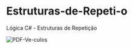 # Estruturas-de-Repeti-o
Lógica C# - Estruturas de Repetição

<img src="https://cdn.discordapp.com/attachments/731999769378947182/1212240987255218206/image.png?ex=65f11e65&is=65dea965&hm=b552acd2ec689f6a90efadd85a72f85495e60b2727e655267344deb8ce30c66f&" alt="PDF-Ve-culos" border="0" />
